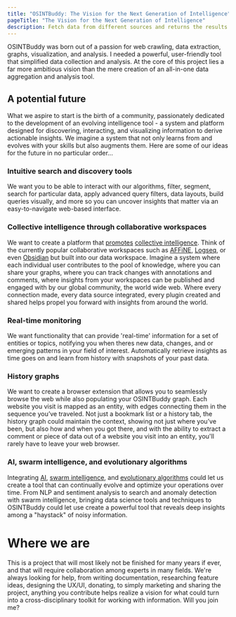 ```yaml
---
title: "OSINTBuddy: The Vision for the Next Generation of Intelligence"
pageTitle: "The Vision for the Next Generation of Intelligence"
description: Fetch data from different sources and returns the results as visual entities that you can explore step-by-step
---
```


OSINTBuddy was born out of a passion for web crawling, data extraction, graphs, visualization, and analysis. I needed a powerful, user-friendly tool that simplified data collection and analysis. At the core of this project lies a far more ambitious vision than the mere creation of an all-in-one data aggregation and analysis tool.


## A potential future

 What we aspire to start is the birth of a community, passionately dedicated to the development of an evolving intelligence tool - a system and platform designed for discovering, interacting, and visualizing information to derive actionable insights. We imagine a system that not only learns from and evolves with your skills but also augments them. Here are some of our ideas for the future in no particular order...


### Intuitive search and discovery tools

We want you to be able to interact with our algorithms, filter, segment, search for particular data, apply advanced query filters, data layouts, build queries visually, and more so you can uncover insights that matter via an easy-to-navigate web-based interface.


### Collective intelligence through collaborative workspaces

We want to create a platform that [promotes](https://cci.mit.edu/) [collective intelligence](https://www.cip.org/whitepaper). Think of the currently popular collaborative workspaces such as [AFFiNE](https://github.com/toeverything/AFFiNE), [Logseq](https://github.com/logseq/logseq), or even [Obsidian](https://obsidian.md/) but built into our data workspace. Imagine a system where each individual user contributes to the pool of knowledge, where you can share your graphs, where you can track changes with annotations and comments, where insights from your workspaces can be published and engaged with by our global community, the world wide web. Where every connection made, every data source integrated, every plugin created and shared helps propel you forward with insights from around the world. 


### Real-time monitoring

We want functionality that can provide 'real-time' information for a set of entities or topics, notifying you when theres new data, changes, and or emerging patterns in your field of interest. Automatically retrieve insights as time goes on and learn from history with snapshots of your past data.


### History graphs

We want to create a browser extension that allows you to seamlessly browse the web while also populating your OSINTBuddy graph. Each website you visit is mapped as an entity, with edges connecting them in the sequence you’ve traveled. Not just a bookmark list or a history tab, the history graph could maintain the context, showing not just where you’ve been, but also how and when you got there, and with the ability to extract a comment or piece of data out of a website you visit into an entity, you'll rarely have to leave your web browser. 


### AI, swarm intelligence, and evolutionary algorithms

Integrating [AI](https://ollama.com/), [swarm intelligence](https://ijcsi.org/papers/IJCSI-10-5-1-134-141.pdf), and [evolutionary algorithms](https://ieeexplore.ieee.org/document/1425193) could let us create a tool that can continually evolve and optimize your operations over time. From NLP and sentiment analysis to search and anomaly detection with swarm intelligence, bringing data science tools and techniques to OSINTBuddy could let use create a powerful tool that reveals deep insights among a "haystack" of noisy information. 


# Where we are

This is a project that will most likely not be finished for many years if ever, and that will require collaboration among experts in many fields. We're always looking for help, from writing documentation, researching feature ideas, designing the UX/UI, donating, to simply marketing and sharing the project, anything you contribute helps realize a vision for what could turn into a cross-disciplinary toolkit for working with information. Will you join me?

